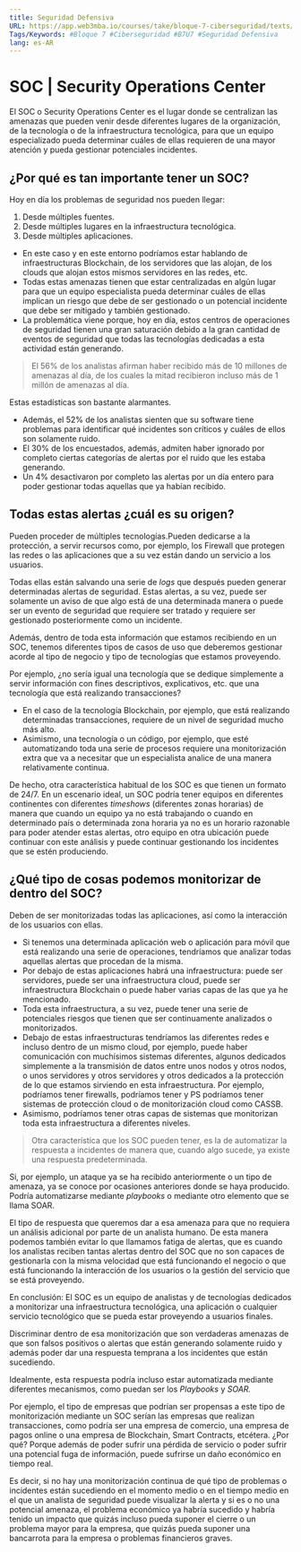 ```yaml
---
title: Seguridad Defensiva
URL: https://app.web3mba.io/courses/take/bloque-7-ciberseguridad/texts/40054107-7-1-seguridad-defensiva
Tags/Keywords: #Bloque 7 #Ciberseguridad #B7U7 #Seguridad Defensiva
lang: es-AR
---
```

# SOC | Security Operations Center
El SOC o Security Operations Center es el lugar donde se centralizan las amenazas que pueden venir desde diferentes lugares de la organización, de la tecnología o de la infraestructura tecnológica, para que un equipo especializado pueda determinar cuáles de ellas requieren de una mayor atención y pueda gestionar potenciales incidentes.

## ¿Por qué es tan importante tener un SOC?
Hoy en día los problemas de seguridad nos pueden llegar:
1. Desde múltiples fuentes.
2. Desde múltiples lugares en la infraestructura tecnológica.
3. Desde múltiples aplicaciones.

- En este caso y en este entorno podríamos estar hablando de infraestructuras Blockchain, de los servidores que las alojan, de los clouds que alojan estos mismos servidores en las redes, etc. 
- Todas estas amenazas tienen que estar centralizadas en algún lugar para que un equipo especialista pueda determinar cuáles de ellas implican un riesgo que debe de ser gestionado o un potencial incidente que debe ser mitigado y también gestionado.
- La problemática viene porque, hoy en día, estos centros de operaciones de seguridad tienen una gran saturación debido a la gran cantidad de eventos de seguridad que todas las tecnologías dedicadas a esta actividad están generando.

> El 56% de los analistas afirman haber recibido más de 10 millones de amenazas al día, de los cuales la mitad recibieron incluso más de 1 millón de amenazas al día.

Estas estadísticas son bastante alarmantes. 

- Además, el 52% de los analistas sienten que su software tiene problemas para identificar qué incidentes son críticos y cuáles de ellos son solamente ruido. 
- El 30% de los encuestados, además, admiten haber ignorado por completo ciertas categorías de alertas por el ruido que les estaba generando. 
- Un 4% desactivaron por completo las alertas por un día entero para poder gestionar todas aquellas que ya habían recibido. 

## Todas estas alertas ¿cuál es su origen?
Pueden proceder de múltiples tecnologías.Pueden dedicarse a la protección, a servir recursos como, por ejemplo, los Firewall que protegen las redes o las aplicaciones que a su vez están dando un servicio a los usuarios.

Todas ellas están salvando una serie de _logs_ que después pueden generar determinadas alertas de seguridad. Estas alertas, a su vez, puede ser solamente un aviso de que algo está de una determinada manera o puede ser un evento de seguridad que requiere ser tratado y requiere ser gestionado posteriormente como un incidente.  
  
Además, dentro de toda esta información que estamos recibiendo en un SOC, tenemos diferentes tipos de casos de uso que deberemos gestionar acorde al tipo de negocio y tipo de tecnologías que estamos proveyendo. 

Por ejemplo, ¿no sería igual una tecnología que se dedique simplemente a servir información con fines descriptivos, explicativos, etc. que una tecnología que está realizando transacciones? 

- En el caso de la tecnología Blockchain, por ejemplo, que está realizando determinadas transacciones, requiere de un nivel de seguridad mucho más alto. 
- Asimismo, una tecnología o un código, por ejemplo, que esté automatizando toda una serie de procesos requiere una monitorización extra que va a necesitar que un especialista analice de una manera relativamente continua. 

De hecho, otra característica habitual de los SOC es que tienen un formato de 24/7. En un escenario ideal, un SOC podría tener equipos en diferentes continentes con diferentes _timeshows_ (diferentes zonas horarias) de manera que cuando un equipo ya no está trabajando o cuando en determinado país o determinada zona horaria ya no es un horario razonable para poder atender estas alertas, otro equipo en otra ubicación puede continuar con este análisis y puede continuar gestionando los incidentes que se estén produciendo.  

## ¿Qué tipo de cosas podemos monitorizar de dentro del SOC?
Deben de ser monitorizadas todas las aplicaciones, así como la interacción de los usuarios con ellas. 

- Si tenemos una determinada aplicación web o aplicación para móvil que está realizando una serie de operaciones, tendríamos que analizar todas aquellas alertas que procedan de la misma. 
- Por debajo de estas aplicaciones habrá una infraestructura: puede ser servidores, puede ser una infraestructura cloud, puede ser infraestructura Blockchain o puede haber varias capas de las que ya he mencionado. 
- Toda esta infraestructura, a su vez, puede tener una serie de potenciales riesgos que tienen que ser continuamente analizados o monitorizados. 
- Debajo de estas infraestructuras tendríamos las diferentes redes e incluso dentro de un mismo cloud, por ejemplo, puede haber comunicación con muchísimos sistemas diferentes, algunos dedicados simplemente a la transmisión de datos entre unos nodos y otros nodos, o unos servidores y otros servidores y otros dedicados a la protección de lo que estamos sirviendo en esta infraestructura. Por ejemplo, podríamos tener firewalls, podríamos tener y PS podríamos tener sistemas de protección cloud o de monitorización cloud como CASSB.
- Asimismo, podríamos tener otras capas de sistemas que monitorizan toda esta infraestructura a diferentes niveles. 

> Otra característica que los SOC pueden tener, es la de automatizar la respuesta a incidentes de manera que, cuando algo sucede, ya existe una respuesta predeterminada.

Si, por ejemplo, un ataque ya se ha recibido anteriormente o un tipo de amenaza, ya se conoce por ocasiones anteriores donde se haya producido. Podría automatizarse mediante _playbooks_ o mediante otro elemento que se llama SOAR. 

El tipo de respuesta que queremos dar a esa amenaza para que no requiera un análisis adicional por parte de un analista humano. De esta manera podemos también evitar lo que llamamos fatiga de alertas, que es cuando los analistas reciben tantas alertas dentro del SOC que no son capaces de gestionarla con la misma velocidad que está funcionando el negocio o que está funcionando la interacción de los usuarios o la gestión del servicio que se está proveyendo. 

En conclusión: El SOC es un equipo de analistas y de tecnologías dedicados a monitorizar una infraestructura tecnológica, una aplicación o cualquier servicio tecnológico que se pueda estar proveyendo a usuarios finales.

Discriminar dentro de esa monitorización que son verdaderas amenazas de que son falsos positivos o alertas que están generando solamente ruido y además poder dar una respuesta temprana a los incidentes que están sucediendo. 

Idealmente, esta respuesta podría incluso estar automatizada mediante diferentes mecanismos, como puedan ser los _Playbooks_ y _SOAR._ 

Por ejemplo, el tipo de empresas que podrían ser propensas a este tipo de monitorización mediante un SOC serían las empresas que realizan transacciones, como podría ser una empresa de comercio, una empresa de pagos online o una empresa de Blockchain, Smart Contracts, etcétera. ¿Por qué? Porque además de poder sufrir una pérdida de servicio o poder sufrir una potencial fuga de información, puede sufrirse un daño económico en tiempo real. 

Es decir, si no hay una monitorización continua de qué tipo de problemas o incidentes están sucediendo en el momento medio o en el tiempo medio en el que un analista de seguridad puede visualizar la alerta y si es o no una potencial amenaza, el problema económico ya habría sucedido y habría tenido un impacto que quizás incluso pueda suponer el cierre o un problema mayor para la empresa, que quizás pueda suponer una bancarrota para la empresa o problemas financieros graves.